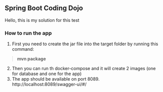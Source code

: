 Spring Boot Coding Dojo
---

Hello, this is my solution for this test

### How to run the app

1. First you need to create the jar file into the target folder by running this command:
>**mvn package**  
2. Then you can run th docker-compose and it will create 2 images (one for database and one for the app)
3. The app should be available on port 8089.
   http://localhost:8089/swagger-ui/#/
